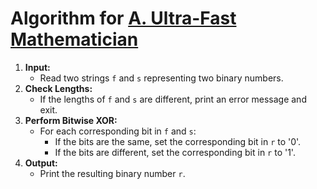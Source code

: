 # Algorithm for [A. Ultra-Fast Mathematician](https://codeforces.com/problemset/problem/61/A) 

1. **Input:**
    - Read two strings `f` and `s` representing two binary numbers.
2. **Check Lengths:**
    - If the lengths of `f` and `s` are different, print an error message and exit.
3. **Perform Bitwise XOR:**
    - For each corresponding bit in `f` and `s`:
        - If the bits are the same, set the corresponding bit in `r` to '0'.
        - If the bits are different, set the corresponding bit in `r` to '1'.
4. **Output:**
    - Print the resulting binary number `r`.
